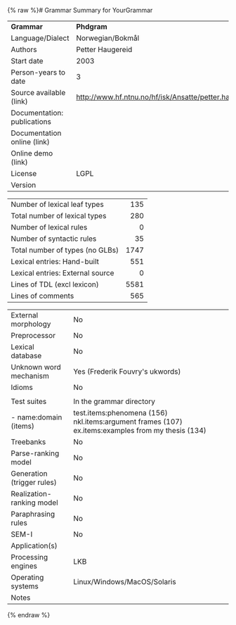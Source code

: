 {% raw %}# Grammar Summary for YourGrammar

|                             |                                                                      |
|:----------------------------|:---------------------------------------------------------------------|
| **Grammar**                 | **Phdgram**                                                          |
| Language/Dialect            | Norwegian/Bokmål                                                     |
| Authors                     | Petter Haugereid                                                     |
| Start date                  | 2003                                                                 |
| Person-years to date        | 3                                                                    |
| Source available (link)     | <http://www.hf.ntnu.no/hf/isk/Ansatte/petter.haugereid/grammar.html> |
| Documentation: publications |                                                                      |
| Documentation online (link) |                                                                      |
| Online demo (link)          |                                                                      |
| License                     | LGPL                                                                 |
| Version                     |                                                                      |

|                                  |      |
|----------------------------------|-----:|
| Number of lexical leaf types     |  135 |
| Total number of lexical types    |  280 |
| Number of lexical rules          |    0 |
| Number of syntactic rules        |   35 |
| Total number of types (no GLBs)  | 1747 |
| Lexical entries: Hand-built      |  551 |
| Lexical entries: External source |    0 |
| Lines of TDL (excl lexicon)      | 5581 |
| Lines of comments                |  565 |

|                            |                                                                                                   |
|----------------------------|:--------------------------------------------------------------------------------------------------|
| External morphology        | No                                                                                                |
| Preprocessor               | No                                                                                                |
| Lexical database           | No                                                                                                |
| Unknown word mechanism     | Yes (Frederik Fouvry's ukwords)                                                                   |
| Idioms                     | No                                                                                                |
|                            |                                                                                                   |
| Test suites                | In the grammar directory                                                                          |
| \- name:domain (items)     | test.items:phenomena (156) nkl.items:argument frames (107) ex.items:examples from my thesis (134) |
| Treebanks                  | No                                                                                                |
| Parse-ranking model        | No                                                                                                |
| Generation (trigger rules) | No                                                                                                |
| Realization-ranking model  | No                                                                                                |
| Paraphrasing rules         | No                                                                                                |
| SEM-I                      | No                                                                                                |
| Application(s)             |                                                                                                   |
| Processing engines         | LKB                                                                                     |
| Operating systems          | Linux/Windows/MacOS/Solaris                                                                       |
| Notes                      |                                                                                                   |
<update date omitted for speed>{% endraw %}